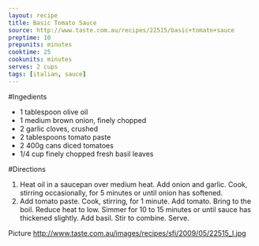 ```yaml
---
layout: recipe
title: Basic Tomato Sauce
source: http://www.taste.com.au/recipes/22515/basic+tomato+sauce
preptime: 10
prepunits: minutes
cooktime: 25
cookunits: minutes
serves: 2 cups
tags: [italian, sauce]
---
```

#Ingedients
* 1 tablespoon olive oil
* 1 medium brown onion, finely chopped
* 2 garlic cloves, crushed
* 2 tablespoons tomato paste
* 2 400g cans diced tomatoes
* 1/4 cup finely chopped fresh basil leaves

#Directions
1. Heat oil in a saucepan over medium heat. Add onion and garlic. Cook, stirring occasionally, for 5 minutes or until onion has softened.
2. Add tomato paste. Cook, stirring, for 1 minute. Add tomato. Bring to the boil. Reduce heat to low. Simmer for 10 to 15 minutes or until sauce has thickened slightly. Add basil. Stir to combine. Serve.

Picture
http://www.taste.com.au/images/recipes/sfi/2009/05/22515_l.jpg